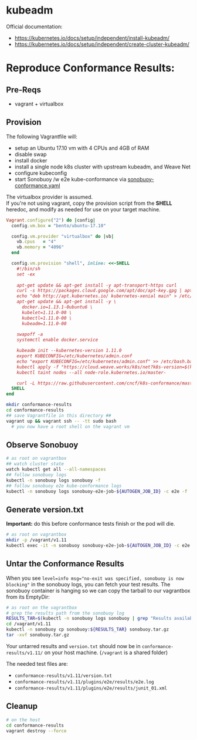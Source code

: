 # kubeadm
Official documentation:
 - https://kubernetes.io/docs/setup/independent/install-kubeadm/
 - https://kubernetes.io/docs/setup/independent/create-cluster-kubeadm/


# Reproduce Conformance Results:

## Pre-Reqs
- vagrant + virtualbox

## Provision
The following Vagrantfile will:
- setup an Ubuntu 17.10 vm with 4 CPUs and 4GB of RAM
- disable swap
- install docker
- install a single node k8s cluster with upstream kubeadm, and Weave Net
- configure kubeconfig
- start Sonobuoy /w e2e kube-conformance via [sonobuoy-conformance.yaml](../../sonobuoy-conformance.yaml)

The virtualbox provider is assumed.  
If you're not using vagrant, copy the provision script from the **SHELL** heredoc, and modify as needed for use on your target machine. 
```ruby
Vagrant.configure("2") do |config|
  config.vm.box = "bento/ubuntu-17.10"

  config.vm.provider "virtualbox" do |vb|
    vb.cpus   = "4"
    vb.memory = "4096"
  end

  config.vm.provision "shell", inline: <<-SHELL
    #!/bin/sh
    set -ex
    
    apt-get update && apt-get install -y apt-transport-https curl
    curl -s https://packages.cloud.google.com/apt/doc/apt-key.gpg | apt-key add -
    echo "deb http://apt.kubernetes.io/ kubernetes-xenial main" > /etc/apt/sources.list.d/kubernetes.list
    apt-get update && apt-get install -y \
      docker.io=1.13.1-0ubuntu6 \
      kubelet=1.11.0-00 \
      kubectl=1.11.0-00 \
      kubeadm=1.11.0-00
    
    swapoff -a
    systemctl enable docker.service

    kubeadm init --kubernetes-version 1.11.0
    export KUBECONFIG=/etc/kubernetes/admin.conf
    echo "export KUBECONFIG=/etc/kubernetes/admin.conf" >> /etc/bash.bashrc
    kubectl apply -f "https://cloud.weave.works/k8s/net?k8s-version=$(kubectl version | base64 | tr -d '\n')"
    kubectl taint nodes --all node-role.kubernetes.io/master-

    curl -L https://raw.githubusercontent.com/cncf/k8s-conformance/master/sonobuoy-conformance.yaml | kubectl apply -f -
  SHELL
end
```

```bash
mkdir conformance-results
cd conformance-results
## save Vagrantfile in this directory ##
vagrant up && vagrant ssh -- -tt sudo bash
  # you now have a root shell on the vagrant vm
```

## Observe Sonobuoy
```bash
# as root on vagrantbox
## watch cluster state
watch kubectl get all --all-namespaces
## follow sonobuoy logs
kubectl -n sonobuoy logs sonobuoy -f
## follow sonobuoy e2e kube-conformance logs
kubectl -n sonobuoy logs sonobuoy-e2e-job-${AUTOGEN_JOB_ID} -c e2e -f
```

## Generate version.txt
**Important:** do this before conformance tests finish or the pod will die.
```bash
# as root on vagrantbox
mkdir -p /vagrant/v1.11
kubectl exec -it -n sonobuoy sonobuoy-e2e-job-${AUTOGEN_JOB_ID} -c e2e kubectl version > /vagrant/v1.11/version.txt
```

## Untar the Conformance Results
When you see `level=info msg="no-exit was specified, sonobuoy is now blocking"` in the sonobuoy logs, you can fetch your test results.
The sonobuoy container is hanging so we can copy the tarball to our vagrantbox from its EmptyDir:
```bash
# as root on the vagrantbox
# grep the results path from the sonobuoy log
RESULTS_TAR=$(kubectl -n sonobuoy logs sonobuoy | grep "Results available" | grep -o '/tmp/[^"]*')
cd /vagrant/v1.11
kubectl -n sonobuoy cp sonobuoy:${RESULTS_TAR} sonobuoy.tar.gz
tar -xvf sonobuoy.tar.gz
```
Your untarred results and `version.txt` should now be in `conformance-results/v1.11/` on your host machine. (`/vagrant` is a shared folder)

The needed test files are:
- `conformance-results/v1.11/version.txt`
- `conformance-results/v1.11/plugins/e2e/results/e2e.log`
- `conformance-results/v1.11/plugins/e2e/results/junit_01.xml`


## Cleanup
```bash
# on the host
cd conformance-results
vagrant destroy --force
```
